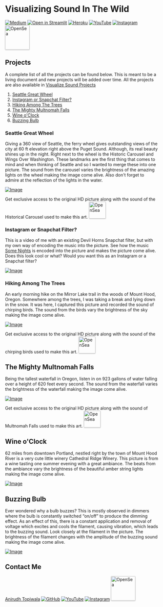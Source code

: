 # Visualizing Sound In The Wild
[![Medium](https://img.shields.io/badge/Medium-12100E?style=for-the-badge&logo=medium&logoColor=white)](https://medium.com/@topiwala.anirudh/visualizing-sound-in-the-wild-b500657b0d85)
[![Open in Streamlit](https://static.streamlit.io/badges/streamlit_badge_black_white.svg)](https://share.streamlit.io/anirudhtopiwala/visualize_sound_in_the_wild/main/web_app.py)
[![Heroku](https://img.shields.io/badge/heroku-%23430098.svg?style=for-the-badge&logo=heroku&logoColor=white)](https://visualize-sound.herokuapp.com/)
[![YouTube](https://img.shields.io/badge/Visualizing_Sound_In_The_Wild-%23FF0000.svg?style=for-the-badge&logo=YouTube&logoColor=white)](https://www.youtube.com/channel/UCFKaLmO8K11veL8JJZNPR1Q)
[![Instagram](https://img.shields.io/badge/visualize_sound-%23E4405F.svg?style=for-the-badge&logo=Instagram&logoColor=white)](https://www.instagram.com/visualize_sound/)
<a href="https://opensea.io/collection/visualize-sound" title="Buy on OpenSea" target="_blank"><img style="width:80px; border-radius:2px; box-shadow: 0px 1px 3px rgba(0, 0, 0, 0.25);" src="https://storage.googleapis.com/opensea-static/Logomark/Badge%20-%20Available%20On%20-%20Dark.png" alt="OpenSea" /></a>


## Projects
A complete list of all the projects can be found below. This is meant to be a living document and new projects will be added over time.
All the projects are also available in [Visualize Sound Projects](https://youtube.com/playlist?list=PLwL956DTEkdkA0pt-GFHNQqifHVksmZjY)
1. [Seattle Great Wheel](https://github.com/anirudhtopiwala/Visualize_Sound_In_The_Wild/blob/main/projects/PROJECTS.md#Seattle-Great-Wheel)
2. [Instagram or Snapchat Filter?](https://github.com/anirudhtopiwala/Visualize_Sound_In_The_Wild/blob/main/projects/PROJECTS.md#Instagram-or-Snapchat-Filter)
3. [Hiking Among The Trees](https://github.com/anirudhtopiwala/Visualize_Sound_In_The_Wild/blob/main/projects/PROJECTS.md#Hiking-Among-The-Trees)
4. [The Mighty Multnomah Falls](https://github.com/anirudhtopiwala/Visualize_Sound_In_The_Wild/blob/main/projects/PROJECTS.md#The-Mighty-Multnomah-Falls)
5. [Wine o'Clock](https://github.com/anirudhtopiwala/Visualize_Sound_In_The_Wild/blob/main/projects/PROJECTS.md#wine-oclock)
6. [Buzzing Bulb](https://github.com/anirudhtopiwala/Visualize_Sound_In_The_Wild/blob/main/projects/PROJECTS.md#buzzing-bulb)

### Seattle Great Wheel
Giving a 360 view of Seattle, the ferry wheel gives outstanding views of the city at 60 ft elevation right above the Puget Sound. Although, its real beauty shines up in the night. Right next to the wheel is the Historic Carousel and Wings Over Washington. These landmarks are the first thing that comes to mind and when thinking of Seattle and so I wanted to merge these into one picture. The sound from the carousel varies the brightness of the amazing lights on the wheel making the image come alive. Also don't forget to admire at the reflection of the lights in the water.

[![Image](https://img.youtube.com/vi/kIUXiqmtZqg/0.jpg)](https://www.youtube.com/watch?v=kIUXiqmtZqg)

Get exclusive access to the original HD picture along with the sound of the Historical Carousel used to make this art. <a href="https://opensea.io/assets/0x495f947276749ce646f68ac8c248420045cb7b5e/46670013259754365806976296485688128176995984954052073858673724127175113703425" title="Buy on OpenSea" target="_blank"><img style="width:55px; border-radius:2px; box-shadow: 0px 1px 3px rgba(0, 0, 0, 0.25);" src="https://storage.googleapis.com/opensea-static/Logomark/Badge%20-%20Available%20On%20-%20Dark.png" alt="OpenSea" /></a>

### Instagram or Snapchat Filter?
This is a video of me with an existing Devil Horns Snapchat filter, but with my own way of encoding the music into the picture. See how the music [Some Nights](https://www.youtube.com/watch?v=qQkBeOisNM0) is encoded into the picture and makes the picture come alive. Does this look cool or what?  Would you want this as an Instagram or a Snapchat filter?

[![Image](https://img.youtube.com/vi/nDn1x1KHtOQ/0.jpg)](https://www.youtube.com/watch?v=nDn1x1KHtOQ)

### Hiking Among The Trees
An early morning hike on the Mirror Lake trail in the woods of Mount Hood, Oregon. Somewhere among the trees, I was taking a break and lying down in the snow. It was here, I captured this picture and recorded the sound of chirping birds. The sound from the birds vary the brightness of the sky making the image come alive.

[![Image](https://img.youtube.com/vi/XUllsgl0diw/0.jpg)](https://www.youtube.com/watch?v=XUllsgl0diw)

Get exclusive access to the original HD picture along with the sound of the chirping birds used to make this art. <a href="https://opensea.io/assets/0x495f947276749ce646f68ac8c248420045cb7b5e/46670013259754365806976296485688128176995984954052073858673724126075602075649/" title="Buy on OpenSea" target="_blank"><img style="width:55px; border-radius:2px; box-shadow: 0px 1px 3px rgba(0, 0, 0, 0.25);" src="https://storage.googleapis.com/opensea-static/Logomark/Badge%20-%20Available%20On%20-%20Dark.png" alt="OpenSea" /></a>


## The Mighty Multnomah Falls
Being the tallest waterfall in Oregon, listen in on 923 gallons of water falling over a height of 620 feet every second. The sound from the waterfall varies the brightness of the waterfall making the image come alive.

[![Image](https://img.youtube.com/vi/YdY4I7n0Cpw/0.jpg)](https://www.youtube.com/watch?v=YdY4I7n0Cpw)

Get exclusive access to the original HD picture along with the sound of Multnomah Falls used to make this art. <a href="https://opensea.io/assets/0x495f947276749ce646f68ac8c248420045cb7b5e/46670013259754365806976296485688128176995984954052073858673724124976090447873/" title="Buy on OpenSea" target="_blank"><img style="width:55px; border-radius:2px; box-shadow: 0px 1px 3px rgba(0, 0, 0, 0.25);" src="https://storage.googleapis.com/opensea-static/Logomark/Badge%20-%20Available%20On%20-%20Dark.png" alt="OpenSea" /></a>

## Wine o'Clock
62 miles from downtown Portland, nestled right by the town of Mount Hood River is a very cute little winery Cathedral Ridge Winery. This picture is from a wine tasting one summer evening with a great ambiance. The beats from the ambiance vary the brightness of the beautiful amber string lights making the image come alive.

[![Image](https://img.youtube.com/vi/8IzFLgQkz20/0.jpg)](https://www.youtube.com/watch?v=8IzFLgQkz20)

## Buzzing Bulb
Ever wondered why a bulb buzzes? This is mostly observed in dimmers where the bulb is constantly switched “on/off” to produce the dimming effect. As an effect of this, there is a constant application and removal of voltage which excites and cools the filament, causing vibration, which leads to the buzzing sound. Look closely at the filament in the picture. The brightness of the filament changes with the amplitude of the buzzing sound making the image come alive.

[![Image](https://img.youtube.com/vi/tAyQpCUXpgk/0.jpg)](https://www.youtube.com/watch?v=tAyQpCUXpgk)

## Contact Me
[Anirudh Topiwala](https://anirudhtopiwala.com/)
[![GitHub](https://img.shields.io/badge/github-%23121011.svg?style=for-the-badge&logo=github&logoColor=white)](https://github.com/anirudhtopiwala/)
[![YouTube](https://img.shields.io/badge/Visualizing_Sound_In_The_Wild-%23FF0000.svg?style=for-the-badge&logo=YouTube&logoColor=white)](https://www.youtube.com/channel/UCFKaLmO8K11veL8JJZNPR1Q)
[![Instagram](https://img.shields.io/badge/visualize_sound-%23E4405F.svg?style=for-the-badge&logo=Instagram&logoColor=white)](https://www.instagram.com/visualize_sound/)
<a href="https://opensea.io/collection/visualize-sound" title="Buy on OpenSea" target="_blank"><img style="width:80px; border-radius:2px; box-shadow: 0px 1px 3px rgba(0, 0, 0, 0.25);" src="https://storage.googleapis.com/opensea-static/Logomark/Badge%20-%20Available%20On%20-%20Dark.png" alt="OpenSea" /></a>
